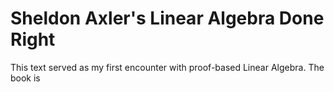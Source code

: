 # Sheldon Axler's Linear Algebra Done Right

This text served as my first encounter with proof-based Linear Algebra.
The book is 